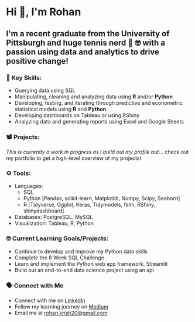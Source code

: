 # Hi 👋, I'm Rohan

## I'm a recent graduate from the University of Pittsburgh and huge tennis nerd 🎾 🤓 with a passion using data and analytics to drive positive change! 

### 🔑 Key Skills:
- Querying data using SQL
- Manipulating, cleaning and analyzing data using **R** and/or **Python**
- Developing, testing, and iterating through predictive and econometric statistical models using **R** and **Python**
- Developing dashboards on Tableau or using RShiny
- Analyzing data and generating reports using Excel and Google Sheets

### 📽 Projects:
*This is currently a work in progress as I build out my profile but...* check out my portfolio to get a high-level overview of my projects!

### ⚙️ Tools:
- Languages:
  - SQL
  - Python [Pandas, scikit-learn, Matplotlib, Numpy, Scipy, Seaborn]
  - R [Tidyverse, Ggplot, Keras, Tidymodels, felm, RShiny, shinydashboard]
- Databases: PostgreSQL, MySQL
- Visualization: Tableau, R, Python

### 🤓 Current Learning Goals/Projects:
- Continue to develop and improve my Python data skills
- Complete the 8 Week SQL Challenge
- Learn and implement the Python web app framework, Streamlit
- Build out an end-to-end data science project using an api

### 🗣 Connect with Me
- Connect with me on [LinkedIn](https://linkedin.com/in/rohankrish)
- Follow my learning journey on [Medium](https://medium.com/@rohan.krishnan)
- Email me at rohan.krish20@gmail.com
